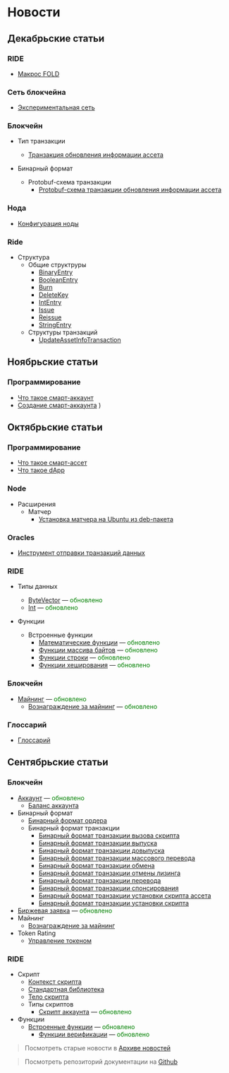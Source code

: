 # Новости

## Декабрьские статьи

### RIDE

* [Макрос FOLD<N>](ride/fold-macro)

### Сеть блокчейна

* [Экспериментальная сеть](blockchain/blockchain-network/stage-network)

### Блокчейн

* Тип транзакции
  * [Транзакция обновления информации ассета](blockchain/transaction-type/update-asset-info-transaction)

* Бинарный формат
  * Protobuf-схема транзакции
    * [Protobuf-схема транзакции обновления информации ассета](blockchain/binary-format/transaction-protobuf-scheme/update-asset-info-transaction-protobuf-scheme)

### Нода

* [Конфигурация ноды](waves-node/node-configuration)

### Ride

* Структура
  * Общие структруры
    * [BinaryEntry](ride/structures/common-structures/binary-entry)
    * [BooleanEntry](ride/structures/common-structures/boolean-entry)
    * [Burn](ride/structures/common-structures/burn)
    * [DeleteKey](ride/structures/common-structures/delete-key)
    * [IntEntry](ride/structures/common-structures/int-entry)
    * [Issue](ride/structures/common-structures/issue)
    * [Reissue](ride/structures/common-structures/reissue)
    * [StringEntry](ride/structures/common-structures/string-entry)
  * Структуры транзакций
    * [UpdateAssetInfoTransaction](ride/structures/transaction-structures/update-asset-info-transaction)

## Ноябрьские статьи

### Программирование

* [Что такое смарт-аккаунт](smart-contracts/what-is-smart-account)
* [Создание смарт-аккаунта](smart-contracts/how-to-create-smart-account)
)

## Октябрьские статьи

### Программирование

* [Что такое смарт-ассет](smart-contracts/what-is-smart-asset)
* [Что такое dApp](smart-contracts/what-is-a-dapp)

### Node

* Расширения
  * Матчер
    * [Установка матчера на Ubuntu из deb-пакета](/ru/waves-node/extensions/matcher/matcher-install-ubuntu-deb)

### Oracles

* [Инструмент отправки транзакций данных](/ru/ecosystem/waves-oracles/data-transaction-tool)

### RIDE

* Типы данных
  * [ByteVector](ride/data-types/byte-vector) — <span style="color:green">обновлено</span>
  * [Int](ride/data-types/int) — <span style="color:green">обновлено</span>

* Функции
  * Встроенные функции
    * [Математические функции](ride/functions/built-in-functions/math-functions) — <span style="color:green">обновлено</span>
    * [Функции массива байтов](ride/functions/built-in-functions/byte-array-functions) — <span style="color:green">обновлено</span>
    * [Функции строки](ride/functions/built-in-functions/string-functions) — <span style="color:green">обновлено</span>
    * [Функции хеширования](ride/functions/built-in-functions/hashing-functions) — <span style="color:green">обновлено</span>

### Блокчейн

* [Майнинг](blockchain/mining) — <span style="color:green">обновлено</span>
  * [Вознаграждение за майнинг](blockchain/mining/mining-reward) — <span style="color:green">обновлено</span>

### Глоссарий

* [Глоссарий](glossary/glossary)

## Сентябрьские статьи

### Блокчейн

* [Аккаунт](blockchain/account) — <span style="color:green">обновлено</span>
  * [Баланс аккаунта](blockchain/account/account-balance)
* Бинарный формат
  * [Бинарный формат ордера](blockchain/binary-format/order-binary-format)
  * Бинарный формат транзакции
    * [Бинарный формат транзакции вызова скрипта](blockchain/binary-format/transaction-binary-format/invoke-script-transaction-binary-format)
    * [Бинарный формат транзакции выпуска](blockchain/binary-format/transaction-binary-format/issue-transaction-binary-format)
    * [Бинарный формат транзакции довыпуска](blockchain/binary-format/transaction-binary-format/reissue-transaction-binary-format)
    * [Бинарный формат транзакции массового перевода](blockchain/binary-format/transaction-binary-format/mass-transfer-transaction-binary-format)
    * [Бинарный формат транзакции обмена](blockchain/binary-format/transaction-binary-format/exchange-transaction-binary-format)
    * [Бинарный формат транзакции отмены лизинга](blockchain/binary-format/transaction-binary-format/lease-cancel-transaction-binary-format)
    * [Бинарный формат транзакции перевода](blockchain/binary-format/transaction-binary-format/transfer-transaction-binary-format)
    * [Бинарный формат транзакции спонсирования](blockchain/binary-format/transaction-binary-format/sponsor-fee-transaction-binary-format)
    * [Бинарный формат транзакции установки скрипта ассета](blockchain/binary-format/transaction-binary-format/set-asset-script-transaction-binary-format)
    * [Бинарный формат транзакции установки скрипта](blockchain/binary-format/transaction-binary-format/set-script-transaction-binary-format)
* [Биржевая заявка](blockchain/order) — <span style="color:green">обновлено</span>
* Майнинг
  * [Вознаграждение за майнинг](/ru/blockchain/mining/mining-reward)
* Token Rating
  * [Управление токеном](waves-token-rating/token-management)

### RIDE

* Скрипт
  * [Контекст скрипта](ride/script/script-context)
  * [Стандартная библиотека](ride/script/standard-library)
  * [Тело скрипта](ride/script/script-body)
  * Типы скриптов
    * [Скрипт аккаунта](ride/script/script-types/account-script) — <span style="color:green">обновлено</span>
* Функции
  * [Встроенные функции](ride/functions/built-in-functions) — <span style="color:green">обновлено</span>
    * [Функции верификации](ride/functions/built-in-functions/verification-functions) — <span style="color:green">обновлено</span>

> Посмотреть старые новости в [Aрхиве новостей](miscellaneous/news-archive)

> Посмотреть репозиторий документации на [Github](https://github.com/wavesplatform/waves-documentation)
